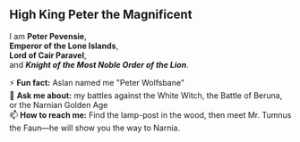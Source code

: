 ## High King Peter the Magnificent

I am **Peter Pevensie**,  
**Emperor of the Lone Islands**,  
**Lord of Cair Paravel**,  
and ***Knight of the Most Noble Order of the Lion***.

⚡ **Fun fact:** Aslan named me "Peter Wolfsbane"  
💬 **Ask me about:** my battles against the White Witch, the Battle of Beruna, or the Narnian Golden Age  
📫 **How to reach me:** Find the lamp-post in the wood, then meet Mr. Tumnus the Faun—he will show you the way to Narnia.

